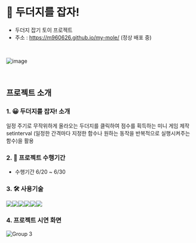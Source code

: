 # 🔨 두더지를 잡자!
* 두더지 잡기 토이 프로젝트
* 주소 : https://m960626.github.io/my-mole/ (정상 배포 중)
<br/>

![image](https://github.com/m960626/toyMole/assets/127086721/45d2e910-7e4a-4aad-bf34-33be7c2da598)

<br/>

## 프로젝트 소개

### 1. 😀 두더지를 잡자! 소개
일정 주기로 무작위하게 올라오는 두더지를 클릭하여 점수를 획득하는 미니 게임 제작 <br>
setinterval (일정한 간격마다 지정한 함수나 원하는 동작을 반복적으로 실행시켜주는 함수)을 활용

### 2. 📑 프로젝트 수행기간
- 수행기간 6/20 ~ 6/30

### 3. 🛠 사용기술
<div style="display: flex; flex-direction: row;">
  <img src="https://img.shields.io/badge/JavaScript-3DDC84?style=flat-square&logo=JavaScript&logoColor=white"/>
  <img src="https://img.shields.io/badge/npm-3DDC84?style=flat-square&logo=npm&logoColor=white"/>
  <img src="https://img.shields.io/badge/HTML5-3DDC84?style=flat-square&logo=HTML5&logoColor=white"/>
  <img src="https://img.shields.io/badge/CSS3-3DDC84?style=flat-square&logo=CSS3&logoColor=white"/>
  <img src="https://img.shields.io/badge/SASS-3DDC84?style=flat-square&logo=SASS&logoColor=white"/>
  <img src="https://img.shields.io/badge/REACT-3DDC84?style=flat-square&logo=REACT&logoColor=white"/>
</div>

### 4. 프로젝트 시연 화면
![Group 3](https://github.com/m960626/toyMole/assets/127086721/bdb86c94-acd3-4223-9fa6-d900167e88a5)
